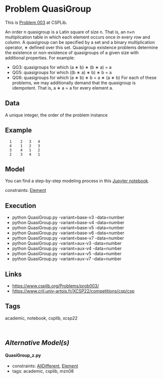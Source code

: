 # Problem QuasiGroup

This is [Problem 003](https://www.csplib.org/Problems/prob003/) at CSPLib.

An order n quasigroup is a Latin square of size n.
That is, an n×n multiplication table in which each element occurs once in every row and column.
A quasigroup can be specified by a set and a binary multiplication operator, ∗ defined over this set.
Quasigroup existence problems determine the existence or non-existence of quasigroups of
a given size with additional properties. For example:
  - QG3: quasigroups for which (a ∗ b) ∗ (b ∗ a) = a
  - QG5: quasigroups for which ((b ∗ a) ∗ b) ∗ b = a
  - QG6: quasigroups for which (a ∗ b) ∗ b = a ∗ (a ∗ b)
For each of these problems, we may additionally demand that the quasigroup is idempotent.
That is, a ∗ a = a for every element a.

## Data
  A unique integer, the order of the problem instance

## Example
  ```
    1    2   3   4
    4    1   2   3
    3    4   1   2
    2    3   4   1
  ```

## Model
  You can find a step-by-step modeling process in this [Jupyter notebook](https://pycsp.org/documentation/models/CSP/Quasigroup/).

  constraints: [Element](http://pycsp.org/documentation/constraints/Element)

## Execution
  - python QuasiGroup.py -variant=base-v3 -data=number
  - python QuasiGroup.py -variant=base-v4 -data=number
  - python QuasiGroup.py -variant=base-v5 -data=number
  - python QuasiGroup.py -variant=base-v6 -data=number
  - python QuasiGroup.py -variant=base-v7 -data=number
  - python QuasiGroup.py -variant=aux-v3 -data=number
  - python QuasiGroup.py -variant=aux-v4 -data=number
  - python QuasiGroup.py -variant=aux-v5 -data=number
  - python QuasiGroup.py -variant=aux-v7 -data=number

## Links
  - https://www.csplib.org/Problems/prob003/
  - https://www.cril.univ-artois.fr/XCSP22/competitions/csp/csp

## Tags
  academic, notebook, csplib, xcsp22

<br />

## _Alternative Model(s)_

#### QuasiGroup_z.py
 - constraints: [AllDifferent](http://pycsp.org/documentation/constraints/AllDifferent), [Element](http://pycsp.org/documentation/constraints/Element)
 - tags: academic, csplib, mzn08
